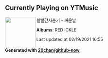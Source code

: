 ## Currently Playing on YTMusic

[<img align="left" width="100" src="https://lh3.googleusercontent.com/zwmkrmZyjgoUvz-HRpQKsulFuP_m8OX75gMvawMFSajlO75_HZ0Z4nuH9e1PUjgwUVZO5mAtOYKwDUumHg">](https://music.youtube.com/channel/UCa5qWh5TRLCVFkCO67_gOtw)

볼빨간사춘기 - 싸운날

**Albums**: RED ICKLE

Last updated at 02/19/2021 16:55

#### Generated with [20chan/github-now](https://github.com/20chan/github-now)


<!--
**20chan/20chan** is a ✨ _special_ ✨ repository because its `README.md` (this file) appears on your GitHub profile.

Here are some ideas to get you started:

- 🔭 I’m currently working on ...
- 🌱 I’m currently learning ...
- 👯 I’m looking to collaborate on ...
- 🤔 I’m looking for help with ...
- 💬 Ask me about ...
- 📫 How to reach me: ...
- 😄 Pronouns: ...
- ⚡ Fun fact: ...
-->

